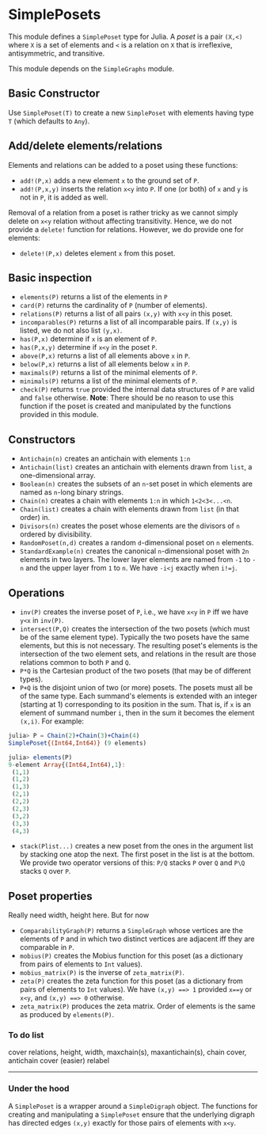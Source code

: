SimplePosets
============

This module defines a `SimplePoset` type for Julia. A *poset* is a
pair `(X,<)` where `X` is a set of elements and `<` is a relation on
`X` that is irreflexive, antisymmetric, and transitive.

This module depends on the `SimpleGraphs` module.

Basic Constructor
-----------------

Use `SimplePoset(T)` to create a new `SimplePoset` with elements 
having type `T` (which defaults to `Any`).


Add/delete elements/relations
-----------------------------

Elements and relations can be added to a poset using these functions:

* `add!(P,x)` adds a new element `x` to the ground set of `P`.
* `add!(P,x,y)` inserts the relation `x<y` into `P`. If one (or both)
  of `x` and `y` is not in `P`, it is added as well.

Removal of a relation from a poset is rather tricky as we cannot
simply delete on `x<y` relation without affecting transitivity. Hence,
we do not provide a `delete!` function for relations. However, we do
provide one for elements:

* `delete!(P,x)` deletes element `x` from this poset.

Basic inspection
----------------

* `elements(P)` returns a list of the elements in `P`
* `card(P)` returns the cardinality of `P` (number of elements).
* `relations(P)` returns a list of all pairs `(x,y)` with `x<y` in
  this poset.
* `incomparables(P)` returns a list of all incomparable pairs. If
  `(x,y)` is listed, we do not also list `(y,x)`. 
* `has(P,x)` determine if `x` is an element of `P`.
* `has(P,x,y)` determine if `x<y` in the poset `P`.
* `above(P,x)` returns a list of all elements above `x` in `P`.
* `below(P,x)` returns a list of all elements below `x` in `P`.
* `maximals(P)` returns a list of the minimal elements of `P`.
* `minimals(P)` returns a list of the minimal elements of `P`.
* `check(P)` returns `true` provided the internal data structures of
  `P` are valid and `false` otherwise. **Note**: There should be no
  reason to use this function if the poset is created and manipulated
  by the functions provided in this module.

Constructors
------------

* `Antichain(n)` creates an antichain with elements `1:n`
* `Antichain(list)` creates an antichain with elements drawn from
  `list`, a one-dimensional array.
* `Boolean(n)` creates the subsets of an `n`-set poset in which
  elements are named as `n`-long binary strings.
* `Chain(n)` creates a chain with elements `1:n` in which
  `1<2<3<...<n`.
* `Chain(list)` creates a chain with elements drawn from `list` (in that
  order) in.
* `Divisors(n)` creates the poset whose elements are the divisors of
  `n` ordered by divisibility. 
* `RandomPoset(n,d)` creates a random `d`-dimensional poset on `n`
  elements. 
* `StandardExample(n)` creates the canonical `n`-dimensional poset
  with `2n` elements in two layers. The lower layer elements are named
  from `-1` to `-n` and the upper layer from `1` to `n`. We have
  `-i<j` exactly when `i!=j`.

Operations
----------

* `inv(P)` creates the inverse poset of `P`, i.e., we have `x<y` in
  `P` iff we have `y<x` in `inv(P)`. 
* `intersect(P,Q)` creates the intersection of the two posets (which
  must be of the same element type). Typically the two posets have the
  same elements, but this is not necessary. The resulting poset's
  elements is the intersection of the two element sets, and relations
  in the result are those relations common to both `P` and `Q`.
* `P*Q` is the Cartesian product of the two posets (that may be of
  different types).
* `P+Q` is the disjoint union of two (or more) posets. The posets must
  all be of the same type. Each summand's elements is extended with an
  integer (starting at 1) corresponding to its position in the
  sum. That is, if `x` is an element of summand number `i`, then in
  the sum it becomes the element `(x,i)`. For example:

```julia
julia> P = Chain(2)+Chain(3)+Chain(4)
SimplePoset{(Int64,Int64)} (9 elements)

julia> elements(P)
9-element Array{(Int64,Int64),1}:
 (1,1)
 (1,2)
 (1,3)
 (2,1)
 (2,2)
 (2,3)
 (3,2)
 (3,3)
 (4,3)
```

* `stack(Plist...)` creates a new poset from the ones in the argument
  list by stacking one atop the next. The first poset in the list is
  at the bottom. We provide two operator versions of this: `P/Q`
  stacks `P` over `Q` and `P\Q` stacks `Q` over `P`. 


Poset properties
----------------

Really need width, height here. But for now

* `ComparabilityGraph(P)` returns a `SimpleGraph` whose vertices are
  the elements of `P` and in which two distinct vertices are adjacent
  iff they are comparable in `P`.
* `mobius(P)` creates the Mobius function for this poset (as a
  dictionary from pairs of elements to `Int` values).
* `mobius_matrix(P)` is the inverse of `zeta_matrix(P)`.
* `zeta(P)` creates the zeta function for this poset (as a dictionary
  from pairs of elements to `Int` values). We have `(x,y) ==> 1`
  provided `x==y` or `x<y`, and `(x,y) ==> 0` otherwise. 
* `zeta_matrix(P)` produces the zeta matrix. Order of elements is the
  same as produced by `elements(P)`.


### To do list ###

cover relations, height, width, maxchain(s), maxantichain(s),
chain cover, antichain cover (easier)
relabel

-------------------------------------------------------------------------------

### Under the hood ###


A `SimplePoset` is a wrapper around a `SimpleDigraph` object. The
functions for creating and manipulating a `SimplePoset` ensure that
the underlying digraph has directed edges `(x,y)` exactly for those
pairs of elements with `x<y`.
